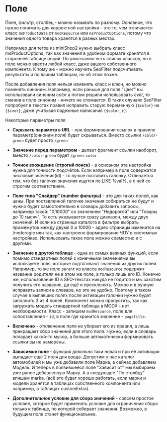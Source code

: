 # Поле

Поле, фильтр, столбец - можно называть по разному. Основное, что нужно понимать для корректной настройки - это то, чем отличается класс `msProductData` от `modResource` или `msProductOptions`, потому что значения одного товара хранятся в разных местах.

Например для тегов из miniShop2 нужно выбрать класс msProductOptions, так как значения в удобном формате хранятся в сторонней таблице опций. По умолчанию есть список классов, но в поле можно ввести любой класс, даже вашего собственного компонента. К тому же - можно научить SeoFilter подсчитывать результаты и по вашим таблицам, но об этом позже.

После добавления поля нельзя изменять класс и ключ, но можно поменять синоним. Например, если раньше для поля "Цвет" вы использовали синоним *color* а потом решили использовать *cvet*, то сменив в поле синоним - ничего не сломается. В таких случаях SeoFilter попробует в текстах правил исправить старую переменную `{$color}` на `{$cvet}`, даже учитывая падежные написания `{$color_r}`.

Некоторые параметры поля:

- **Скрывать параметр в URL** - при формировании ссылок в правиле параметр(синоним поля) будет скрываться. Вместо ссылки `/color-green` будет просто `/green`

- **Значение перед параметром** - делает фрагмент ссылки наоборот, вместо `/color-green` будет `/green-color`

- **Точное вхождение (строгий поиск)** - в основном эта настройка нужна для точности подсчётов. Если например в поле содержатся числовые значения(id) - то лучше поставить галочку. Отличается тем, что без галочки значения ищутся по LIKE %val%, а с ней со строгим соответствием.

- **Поле типа "Слайдер" (number фильтры)** - это для таких полей, как цены. При поставленной галочке значения собираться не будут и нужно будет самостоятельно в словарь добавить запросы, например такой: "0,10000" со значением "Недорогой" или  "Товары до 10 тысяч". То есть указывается сразу диапазон, между двух значений. И если на странице каталога в фильтре выбрать промежуток между двумя 0 и 10000 - адрес страницы изменится на /nedorogie или так, как настроено формирование ЧПУ в системных настройках. Использовать такое поле можно совместно и с другими.

- **Значение в другой таблице** - одна из самых важных функций, если помимо стандартных полей с конечными значениями вы используете поля, которые подтягивают значения из других полей. Например, то же поле `parent` из класса `modResource` содержит название родителя не в этом же поле, а только лишь его ID. Конечно же, использование ID в SEO-текстах никуда не годится и мы захотим получить его название, да ещё и просклонять. Можно и в ручную исправить записи в словаре, но это не удобно. Поэтому в таком случае в выпавших полях после активации галочки нужно будет заполнить 3 из 4 полей. Компонент можно пропустить, так как загружать модель стандартной таблицы в MODX - нет необходимости. Класс - запишем `modResource`, поле для сопоставления - `id`, в поле где хранится значение - `pagetitle`.

- **Включено** - отключение поля не убирает его из правил, а лишь прекращает сбор значений для этого поля. Нужно, если в словарь попадает какой-то мусор, а больше автоматически формировать ссылки вы не намерены.

- **Зависимое поле** - функция довольно таки новая и при её активации выпадает ещё 2 поля для ввода. Допустим у нас каталог автомобилей и мы уже добавили поле Марка, а сейчас добавляем Модель. И теперь в появившееся поле "Зависит от" мы выбираем уже ранее добавленную Марку. А в следующее "По столбцу" впишем marka. (всё это будет хорошо работать, если марки и модели хранятся в таблицах собственного компонента или например, в таблицах customExtra).

- **Дополнительное условие для сбора значений** - совсем простое условие, которое будет применять условие для ограничения сбора только к таблице, по которой собирает значения. Возможно, в будущем поле станет функциональнее.
